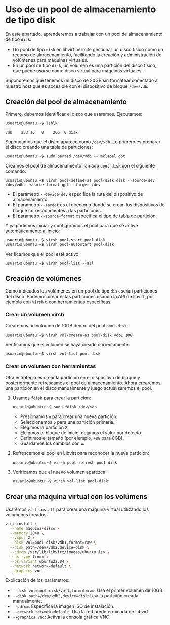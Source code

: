 # Uso de un pool de almacenamiento de tipo disk

En este apartado, aprenderemos a trabajar con un pool de almacenamiento de tipo `disk`.

* Un pool de tipo `disk` en libvirt permite gestionar un disco físico como un recurso de almacenamiento, facilitando la creación y administración de volúmenes para máquinas virtuales.
* En un pool de tipo `disk`, un volumen es una partición del disco físico, que puede usarse como disco virtual para máquinas virtuales.

 Supondremos que tenemos un disco de 20GB sin formatear conectado a nuestro host que es accesible con el dispositivo de bloque `/dev/vdb`.

## Creación del pool de almacenamiento

Primero, debemos identificar el disco que usaremos. Ejecutamos:
```
usuario@ubuntu:~$ lsblk
...
vdb    253:16   0    20G  0 disk
```
Supongamos que el disco aparece como `/dev/vdb`. Lo primero es preparar el disco creando una tabla de particiones:

```
usuario@ubuntu:~$ sudo parted /dev/vdb -- mklabel gpt
```

Creamos el pool de almacenamiento llamado `pool-disk` con el siguiente comando:
```
usuario@ubuntu:~$ virsh pool-define-as pool-disk disk --source-dev /dev/vdb --source-format gpt --target /dev
```
* El parámetro `--device-dev` especifica la ruta del dispositivo de almacenamiento. 
* El parámetro `--target` es el directorio donde se crean los dispositivos de bloque correspondientes a las particiones.
* El parámetro `--source-format` especifica el tipo de tabla de partición.


Y ya podemos iniciar y configuramos el pool para que se active automáticamente al inicio:
```
usuario@ubuntu:~$ virsh pool-start pool-disk
usuario@ubuntu:~$ virsh pool-autostart pool-disk
```

Verificamos que el pool esté activo:
```
usuario@ubuntu:~$ virsh pool-list --all
```

## Creación de volúmenes

Como indicados los volúmenes en un pool de tipo `disk` serán particiones del disco. Podemos crear estas particiones usando la API de libvirt, por ejemplo con `virsh` o con herramientas específicas.

### Crear un volumen virsh

Crearemos un volumen de 10GB dentro del pool `pool-disk`:
```
usuario@ubuntu:~$ virsh vol-create-as pool-disk vdb1 10G
```

Verificamos que el volumen se haya creado correctamente:

```
usuario@ubuntu:~$ virsh vol-list pool-disk
```

### Crear un volumen con herramientas

Otra estrategia es crear la partición en el dispositivo de bloque y posteriormente refrescamos el pool de almacenamiento.
Ahora crearemos una partición en el disco manualmente y luego actualizaremos el pool.

1. Usamos `fdisk` para crear la partición:
   ```
   usuario@ubuntu:~$ sudo fdisk /dev/vdb
   ```
   * Presionamos `n` para crear una nueva partición.
   * Seleccionamos `p` para una partición primaria.
   * Elegimos la partición `2`.
   * Eleigmos el bloque de inicio, dejamos el valor por defecto.
   * Definimos el tamaño (por ejemplo, `+8G` para 8GB).
   * Guardamos los cambios con `w`.

2. Refrescamos el pool en Libvirt para reconocer la nueva partición:
   ```
   usuario@ubuntu:~$ virsh pool-refresh pool-disk
   ```

3. Verificamos que el nuevo volumen aparezca:
   ```sh
   usuario@ubuntu:~$ virsh vol-list pool-disk
   ```

## Crear una máquina virtual con los volúmens

Usaremos `virt-install` para crear una máquina virtual utilizando los volúmenes creados.

```sh
virt-install \
  --name maquina-disco \
  --memory 2048 \
  --vcpus 2 \
  --disk vol=pool-disk/vdb1,format=raw \
  --disk path=/dev/vdb2,device=disk \
  --cdrom /var/lib/libvirt/images/ubuntu.iso \
  --os-type linux \
  --os-variant ubuntu22.04 \
  --network network=default \
  --graphics vnc
```

Explicación de los parámetros:
- `--disk vol=pool-disk/vol1,format=raw`: Usa el primer volumen de 10GB.
- `--disk path=/dev/vdb2,device=disk`: Usa la partición creada manualmente.
- `--cdrom`: Especifica la imagen ISO de instalación.
- `--network network=default`: Usa la red predeterminada de Libvirt.
- `--graphics vnc`: Activa la consola gráfica VNC.

